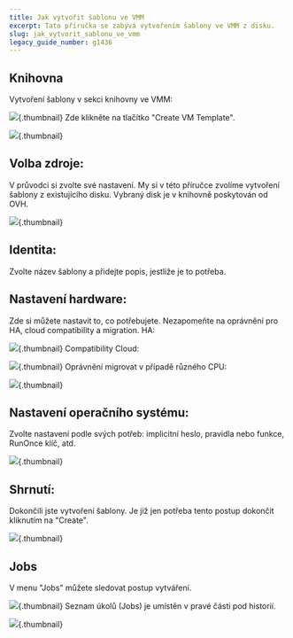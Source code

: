 ```yaml
---
title: Jak vytvořit šablonu ve VMM
excerpt: Tato příručka se zabývá vytvořením šablony ve VMM z disku.
slug: jak_vytvorit_sablonu_ve_vmm
legacy_guide_number: g1436
---
```



## Knihovna
Vytvoření šablony v sekci knihovny ve VMM:

![](images/img_1966.jpg){.thumbnail}
Zde klikněte na tlačítko "Create VM Template".

![](images/img_1967.jpg){.thumbnail}

## Volba zdroje:
V průvodci si zvolte své nastavení. My si v této příručce zvolíme vytvoření šablony z existujícího disku. 
Vybraný disk je v knihovně poskytován od OVH.

![](images/img_1971.jpg){.thumbnail}

## Identita:
Zvolte název šablony a přidejte popis, jestliže je to potřeba.

## Nastavení hardware:
Zde si můžete nastavit to, co potřebujete.
Nezapomeňte na oprávnění pro HA, cloud compatibility a migration.
HA:

![](images/img_1997.jpg){.thumbnail}
Compatibility Cloud:

![](images/img_1998.jpg){.thumbnail}
Oprávnění migrovat v případě různého CPU:

![](images/img_1999.jpg){.thumbnail}

## Nastavení operačního systému:
Zvolte nastavení podle svých potřeb: implicitní heslo, pravidla nebo funkce, RunOnce klíč, atd.

![](images/img_1969.jpg){.thumbnail}

## Shrnutí:
Dokončili jste vytvoření šablony. Je již jen potřeba tento postup dokončit kliknutím na "Create".

![](images/img_1970.jpg){.thumbnail}


## Jobs
V menu "Jobs" můžete sledovat postup vytváření.

![](images/img_1972.jpg){.thumbnail}
Seznam úkolů (Jobs) je umístěn v pravé části pod historií.

![](images/img_1973.jpg){.thumbnail}

